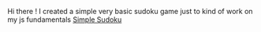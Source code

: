 Hi there !
I created a simple very basic sudoku game just to kind of work on my js fundamentals
[Simple Sudoku](https://0takugod.github.io/Sudoku/)
